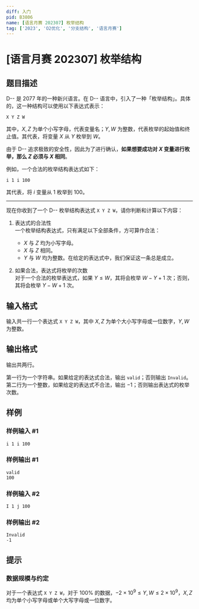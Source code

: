 ```yaml
---
diff: 入门
pid: B3806
name: [语言月赛 202307] 枚举结构
tag: ['2023', 'O2优化', '分支结构', '语言月赛']
---
```

# [语言月赛 202307] 枚举结构
## 题目描述

D-- 是 2077 年的一种新兴语言。在 D-- 语言中，引入了一种「枚举结构」。具体的，这一种结构可以使用以下表达式表示：

```plaintext
X Y Z W
```

其中，$X, Z$ 为单个小写字母，代表变量名；$Y, W$ 为整数，代表枚举的起始值和终止值。其代表，将变量 $X$ 从 $Y$ 枚举到 $W$。

由于 D-- 追求极致的安全性，因此为了进行确认，**如果想要成功对 $X$ 变量进行枚举，那么 $Z$ 必须与 $X$ 相同**。 

例如，一个合法的枚举结构表达式如下：

```plaintext
i 1 i 100
```

其代表，将 $i$ 变量从 $1$ 枚举到 $100$。

---

现在你收到了一个 D-- 枚举结构表达式 `X Y Z W`，请你判断和计算以下内容：

1. 表达式的合法性  
	一个枚举结构表达式，只有满足以下全部条件，方可算作合法：  
    
    - $X$ 与 $Z$ 均为小写字母。
    - $X$ 与 $Z$ 相同。
    - $Y$ 与 $W$ 均为整数。在给定的表达式中，我们保证这一条总是成立。
    
2. 如果合法，表达式将枚举的次数  
	对于一个合法的枚举表达式，如果 $Y \le W$，其将会枚举 $W - Y + 1$ 次；否则，其将会枚举 $Y - W + 1$ 次。
## 输入格式

输入共一行一个表达式 `X Y Z W`，其中 $X,Z$ 为单个大小写字母或一位数字，$Y, W$ 为整数。
## 输出格式

输出共两行。

第一行为一个字符串。如果给定的表达式合法，输出 `valid`；否则输出 `Invalid`。  
第二行为一个整数，如果给定的表达式不合法，输出 $-1$；否则输出表达式的枚举次数。
## 样例

### 样例输入 #1
```
i 1 i 100
```
### 样例输出 #1
```
valid
100
```
### 样例输入 #2
```
I 1 j 100
```
### 样例输出 #2
```
Invalid
-1
```
## 提示

### 数据规模与约定

对于一个表达式 `X Y Z W`，对于 $100\%$ 的数据，$-2 \times 10 ^ 9 \leq Y, W \leq 2 \times 10 ^ 9$，$X, Z$ 均为单个小写字母或单个大写字母或一位数字。
